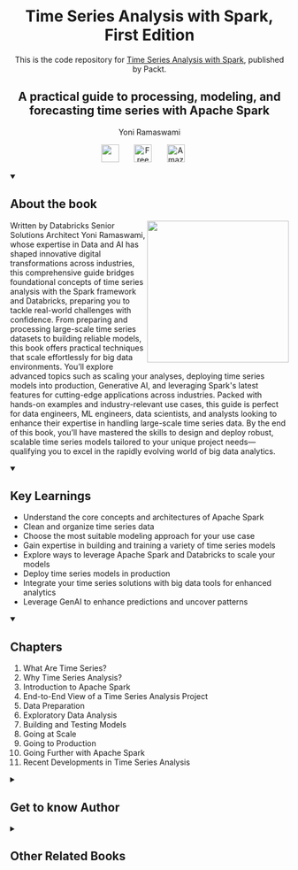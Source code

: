 <h1 align="center">
Time Series Analysis with Spark, First Edition</h1>
<p align="center">This is the code repository for <a href ="https://www.packtpub.com/en-us/product/time-series-analysis-with-spark-9781803247175"> Time Series Analysis with Spark</a>, published by Packt.
</p>

<h2 align="center">
A practical guide to processing, modeling, and forecasting time series with Apache Spark
</h2>
<p align="center">
Yoni Ramaswami</p>

<p align="center">
   <a href="https://packt.link/ds" alt="Discord" title="Learn more on the Discord server"><img width="32px" src="https://cliply.co/wp-content/uploads/2021/08/372108630_DISCORD_LOGO_400.gif"/></a>
  &#8287;&#8287;&#8287;&#8287;&#8287;
  <a href="https://packt.link/free-ebook/9781803232256"><img width="32px" alt="Free PDF" title="Free PDF" src="https://cdn-icons-png.flaticon.com/512/4726/4726010.png"/></a>
 &#8287;&#8287;&#8287;&#8287;&#8287;
   <a href="https://www.amazon.com/dp/B0DSKKGGTR/"><img width="32px" alt="Amazon" title="Get your copy" src="https://cdn-icons-png.flaticon.com/512/15466/15466027.png"/></a>
  &#8287;&#8287;&#8287;&#8287;&#8287;
</p>
<details open> 
  <summary><h2>About the book</summary>
<a href="https://www.packtpub.com/en-us/product/time-series-analysis-with-spark-9781803247175">
<img src="https://content.packt.com/B18568/cover_image_small.jpg" alt="" height="256px" align="right">
</a>

Written by Databricks Senior Solutions Architect Yoni Ramaswami, whose expertise in Data and AI has shaped innovative digital transformations across industries, this comprehensive guide bridges foundational concepts of time series analysis with the Spark framework and Databricks, preparing you to tackle real-world challenges with confidence.
From preparing and processing large-scale time series datasets to building reliable models, this book offers practical techniques that scale effortlessly for big data environments. You’ll explore advanced topics such as scaling your analyses, deploying time series models into production, Generative AI, and leveraging Spark's latest features for cutting-edge applications across industries. Packed with hands-on examples and industry-relevant use cases, this guide is perfect for data engineers, ML engineers, data scientists, and analysts looking to enhance their expertise in handling large-scale time series data.
By the end of this book, you’ll have mastered the skills to design and deploy robust, scalable time series models tailored to your unique project needs—qualifying you to excel in the rapidly evolving world of big data analytics.</details>
<details open> 
  <summary><h2>Key Learnings</summary>
<ul>

<li>Understand the core concepts and architectures of Apache Spark</li>

<li>Clean and organize time series data</li>

<li>Choose the most suitable modeling approach for your use case</li>

<li>Gain expertise in building and training a variety of time series models</li>

<li>Explore ways to leverage Apache Spark and Databricks to scale your models</li>

<li>Deploy time series models in production</li>

<li>Integrate your time series solutions with big data tools for enhanced analytics</li>

<li>Leverage GenAI to enhance predictions and uncover patterns</li>

</ul>

  </details>

<details open> 
  <summary><h2>Chapters</summary>
<ol>

  <li>What Are Time Series?</li>

  <li>Why Time Series Analysis?</li>

  <li>Introduction to Apache Spark</li>

  <li>End-to-End View of a Time Series Analysis Project</li>

  <li>Data Preparation</li>

  <li>Exploratory Data Analysis</li>

  <li>Building and Testing Models</li>

  <li>Going at Scale</li>

  <li>Going to Production</li>

  <li>Going Further with Apache Spark</li>

  <li>Recent Developments in Time Series Analysis</li>

</ol>

</details>    


<details> 
  <summary><h2>Get to know Author</h2></summary>

_Yoni Ramaswami_ Yoni Ramaswami is a Senior Solutions Architect at Databricks with two decades of experience in IT, data, and AI. Recognized for his contributions to projects spanning digitally innovative technologies across industries, Yoni combines thought leadership, architecture, and implementation expertise. Originally from Mauritius, Yoni earned his Diplôme d'Ingénieur from UTC in France and Chalmers in Sweden, grounding his global perspective in both technical rigour and cultural insight. When not devising practical, high-impact solutions, he can be found exploring the lush landscapes of Mauritius with his son.



</details>
<details> 
  <summary><h2>Other Related Books</h2></summary>
<ul>

  <li><a href="https://www.packtpub.com/en-us/product/modern-time-series-forecasting-with-python-9781835883198">Modern Time Series Forecasting with Python, Second Edition</a></li>

  <li><a href="https://www.packtpub.com/en-us/product/time-series-analysis-with-python-cookbook-9781801071260">Time Series Analysis with Python Cookbook, First Edition</a></li>
 
</ul>

</details>
